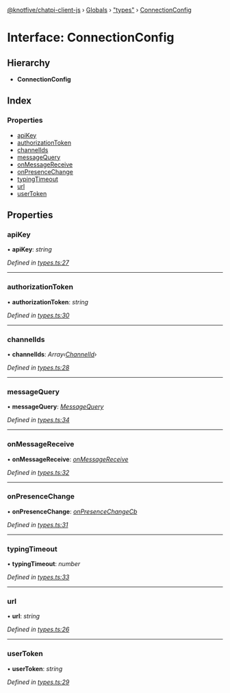[@knotfive/chatpi-client-js](../README.md) › [Globals](../globals.md) › ["types"](../modules/_types_.md) › [ConnectionConfig](_types_.connectionconfig.md)

# Interface: ConnectionConfig

## Hierarchy

* **ConnectionConfig**

## Index

### Properties

* [apiKey](_types_.connectionconfig.md#apikey)
* [authorizationToken](_types_.connectionconfig.md#authorizationtoken)
* [channelIds](_types_.connectionconfig.md#channelids)
* [messageQuery](_types_.connectionconfig.md#messagequery)
* [onMessageReceive](_types_.connectionconfig.md#onmessagereceive)
* [onPresenceChange](_types_.connectionconfig.md#onpresencechange)
* [typingTimeout](_types_.connectionconfig.md#typingtimeout)
* [url](_types_.connectionconfig.md#url)
* [userToken](_types_.connectionconfig.md#usertoken)

## Properties

###  apiKey

• **apiKey**: *string*

*Defined in [types.ts:27](https://github.com/ArcQ/chatpi/blob/a1985e7/clients/js/chatpi-client/src/types.ts#L27)*

___

###  authorizationToken

• **authorizationToken**: *string*

*Defined in [types.ts:30](https://github.com/ArcQ/chatpi/blob/a1985e7/clients/js/chatpi-client/src/types.ts#L30)*

___

###  channelIds

• **channelIds**: *Array‹[ChannelId](../modules/_types_.md#channelid)›*

*Defined in [types.ts:28](https://github.com/ArcQ/chatpi/blob/a1985e7/clients/js/chatpi-client/src/types.ts#L28)*

___

###  messageQuery

• **messageQuery**: *[MessageQuery](_types_.messagequery.md)*

*Defined in [types.ts:34](https://github.com/ArcQ/chatpi/blob/a1985e7/clients/js/chatpi-client/src/types.ts#L34)*

___

###  onMessageReceive

• **onMessageReceive**: *[onMessageReceive](_types_.onmessagereceive.md)*

*Defined in [types.ts:32](https://github.com/ArcQ/chatpi/blob/a1985e7/clients/js/chatpi-client/src/types.ts#L32)*

___

###  onPresenceChange

• **onPresenceChange**: *[onPresenceChangeCb](_types_.onpresencechangecb.md)*

*Defined in [types.ts:31](https://github.com/ArcQ/chatpi/blob/a1985e7/clients/js/chatpi-client/src/types.ts#L31)*

___

###  typingTimeout

• **typingTimeout**: *number*

*Defined in [types.ts:33](https://github.com/ArcQ/chatpi/blob/a1985e7/clients/js/chatpi-client/src/types.ts#L33)*

___

###  url

• **url**: *string*

*Defined in [types.ts:26](https://github.com/ArcQ/chatpi/blob/a1985e7/clients/js/chatpi-client/src/types.ts#L26)*

___

###  userToken

• **userToken**: *string*

*Defined in [types.ts:29](https://github.com/ArcQ/chatpi/blob/a1985e7/clients/js/chatpi-client/src/types.ts#L29)*
